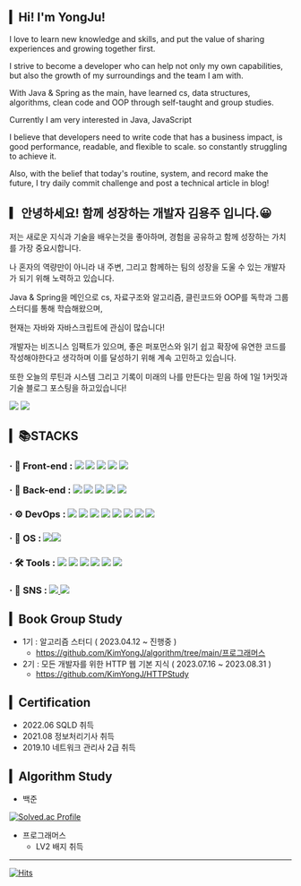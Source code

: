 
##  ▎Hi! I'm YongJu!
I love to learn new knowledge and skills, and put the value of sharing experiences and growing together first.

I strive to become a developer who can help not only my own capabilities, but also the growth of my surroundings and the team I am with.

With Java & Spring as the main, have learned cs, data structures, algorithms, clean code and OOP through self-taught and group studies.

Currently I am very interested in Java, JavaScript

I believe that developers need to write code that has a business impact, is good performance, readable, and flexible to scale. so constantly struggling to achieve it.

Also, with the belief that today's routine, system, and record make the future, I try daily commit challenge and post a technical article in blog!

##  ▎안녕하세요! 함께 성장하는 개발자 김용주 입니다.😀

저는 새로운 지식과 기술을 배우는것을 좋아하며, 경험을 공유하고 함께 성장하는 가치를 가장 중요시합니다. 

나 혼자의 역량만이 아니라 내 주변, 그리고 함께하는 팀의 성장을 도울 수 있는 개발자가 되기 위해 노력하고 있습니다. 

Java & Spring을 메인으로 cs, 자료구조와 알고리즘, 클린코드와 OOP를 독학과 그룹스터디를 통해 학습해왔으며,

현재는 자바와 자바스크립트에 관심이 많습니다!

개발자는 비즈니스 임팩트가 있으며, 좋은 퍼포먼스와 읽기 쉽고 확장에 유연한 코드를 작성해야한다고 생각하며 이를 달성하기 위해 계속 고민하고 있습니다.

또한 오늘의 루틴과 시스템 그리고 기록이 미래의 나를 만든다는 믿음 하에 1일 1커밋과 기술 블로그 포스팅을 하고있습니다!


<img src="https://github-readme-stats.vercel.app/api?username=KimYongJ&show_icons=true">
<img src="https://github-readme-stats.vercel.app/api/top-langs/?username=KimYongJ&layout=compact">
 
## ▎📚STACKS

<h3><div>
· 📲 Front-end : 
  <img src="https://img.shields.io/badge/HTML5-E34F26?style=flat&logo=HTML5&logoColor=white"/> 
  <img src="https://img.shields.io/badge/CSS-1572B6?style=flat&logo=CSS3&logoColor=white"/>
  <img src="https://img.shields.io/badge/JavaScript-gray?style=flat&logo=JavaScript&logoColor=F7DF1E"/>
  <img src="https://img.shields.io/badge/React-61DAFB?style=flat&logo=React&logoColor=white"/>
  <img src="https://img.shields.io/badge/MUI-007FFF?style=flat&logo=MUI&logoColor=white"/>
</div></h3>

<h3><div>
· 📰 Back-end : 
  <img src="https://img.shields.io/badge/java-007396?style=flat&logo=CoffeeScript&logoColor=white"/>
  <img src="https://img.shields.io/badge/Spring Boot-6DB33F?style=flat&logo=Spring Boot&logoColor=white"/>
  <img src="https://img.shields.io/badge/Spring Data JPA-088142?style=flat&logo=Databricks&logoColor=white"/>
  <img src="https://img.shields.io/badge/Maven-C71A36?style=flat&logo=Apache Maven&logoColor=white"/>
  <img src="https://img.shields.io/badge/Spring Security-6DB33F?style=flat&logo=Spring Security&logoColor=white"/>
</div></h3>

<h3><div>
· ⚙ DevOps : 
  <img src="https://img.shields.io/badge/AWS-232F3E?style=flat&logo=Amazon AWS&logoColor=white"/>
  <img src="https://img.shields.io/badge/EC2-FF9900?style=flat&logo=Amazon EC2&logoColor=white"/>
  <img src="https://img.shields.io/badge/RDS-527FFF?style=flat&logo=Amazon RDS&logoColor=white"/>
  <img src="https://img.shields.io/badge/MySQL-4479A1?style=flat&logo=MySQL&logoColor=white"/>
  <img src="https://img.shields.io/badge/NGINX-009639?style=flat&logo=NGINX&logoColor=white"/>
  <img src="https://img.shields.io/badge/Docker-2496ED?style=flat&logo=Docker&logoColor=white"/>
  <img src="https://img.shields.io/badge/Redis-DC382D?style=flat&logo=Redis&logoColor=white"/>
  <img src="https://img.shields.io/badge/Tomcat-F8DC75?style=flat&logo=Apache Tomcat&logoColor=white"/>
</div></h3>

<h3><div>
· 🌁 OS : 
  <img src="https://img.shields.io/badge/Linux-FCC624?style=flat&logo=Linux&logoColor=white"/><img src="https://img.shields.io/badge/Ubuntu-E95420?style=flat&logo=Ubuntu&logoColor=white"/>
</div></h3>

<h3><div>
· 🛠 Tools : 
  <img src="https://img.shields.io/badge/Figma-F24E1E?style=flat&logo=Figma&logoColor=white"/>
  <img src="https://img.shields.io/badge/Notion-white?style=flat&logo=Notion&logoColor=000000"/>
  <img src="https://img.shields.io/badge/Postman-FF6C37?style=flat&logo=Postman&logoColor=white"/>
  <img src="https://img.shields.io/badge/GitHub-gray?style=flat&logo=GitHub&logoColor=181717"/>
  <img src="https://img.shields.io/badge/Eclipse-2C2255?style=flat&logo=Eclipse IDE&logoColor=white"/>
  <img src="https://img.shields.io/badge/Visual Studio Code-007ACC?style=flat&logo=Visual Studio Code&logoColor=white"/>
</div></h3>
<h3><div>
· 🎨 SNS : 
  <a href="https://blog.naver.com/yongj326" target="blank">
    <img src="https://img.shields.io/badge/Blog-20C997?style=flat&logo=Blogger&logoColor=white"/>
  </a>
  <a href="mailto:yongj326@naver.com"><img src="https://img.shields.io/badge/yongj326@naver.com-EA4335?style=flat-square&logo=Gmail&logoColor=white&link=mailto:yongj326@naver.com"/></a>
</div></h3>

##  ▎Book Group Study

- 1기  :   알고리즘 스터디 ( 2023.04.12 ~ 진행중 ) 
  - https://github.com/KimYongJ/algorithm/tree/main/프로그래머스
- 2기  :   모든 개발자를 위한 HTTP 웹 기본 지식 ( 2023.07.16 ~ 2023.08.31 )
  - https://github.com/KimYongJ/HTTPStudy
##  ▎Certification

- 2022.06    SQLD 취득
- 2021.08    정보처리기사 취득
- 2019.10    네트워크 관리사 2급 취득

##  ▎Algorithm Study
- 백준

[![Solved.ac Profile](http://mazassumnida.wtf/api/v2/generate_badge?boj=kyjdummy)](https://solved.ac/kyjdummy/)

- 프로그래머스
  - LV2 배지 취득


<hr/>

[![Hits](https://hits.seeyoufarm.com/api/count/incr/badge.svg?url=https%3A%2F%2Fgithub.com%2FKimYongJ%2FKimYongJ&count_bg=%2379C83D&title_bg=%23555555&icon=&icon_color=%23E7E7E7&title=hits&edge_flat=false)](https://hits.seeyoufarm.com)

